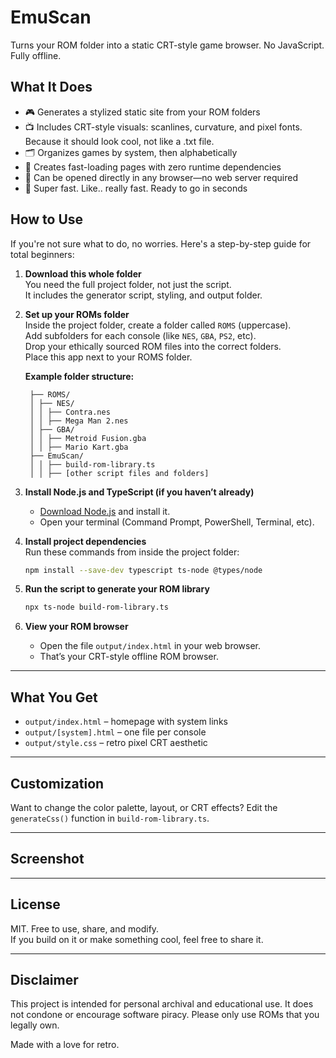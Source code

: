 # EmuScan

Turns your ROM folder into a static CRT-style game browser. No JavaScript. Fully offline.

## What It Does

- 🎮 Generates a stylized static site from your ROM folders  
- 📺 Includes CRT-style visuals: scanlines, curvature, and pixel fonts. Because it should look cool, not like a .txt file.  
- 🗂 Organizes games by system, then alphabetically  
- 🔗 Creates fast-loading pages with zero runtime dependencies  
- 📴 Can be opened directly in any browser—no web server required
- 🚀 Super fast. Like.. really fast. Ready to go in seconds

## How to Use

If you're not sure what to do, no worries. Here's a step-by-step guide for total beginners:

1. **Download this whole folder**  
   You need the full project folder, not just the script.  
   It includes the generator script, styling, and output folder.  

2. **Set up your ROMs folder**  
   Inside the project folder, create a folder called `ROMS` (uppercase).  
   Add subfolders for each console (like `NES`, `GBA`, `PS2`, etc).  
   Drop your ethically sourced ROM files into the correct folders.  
   Place this app next to your ROMS folder.

   **Example folder structure:**
   ```
    ├── ROMS/
    │ ├── NES/
    │ │ ├── Contra.nes
    │ │ ├── Mega Man 2.nes
    │ ├── GBA/
    │ │ ├── Metroid Fusion.gba
    │ │ ├── Mario Kart.gba
    ├── EmuScan/
    │ │ ├── build-rom-library.ts
    │ │ ├── [other script files and folders]
   ```

3. **Install Node.js and TypeScript (if you haven’t already)**  
   - [Download Node.js](https://nodejs.org/) and install it.  
   - Open your terminal (Command Prompt, PowerShell, Terminal, etc).  

4. **Install project dependencies**  
   Run these commands from inside the project folder:
   ```bash
   npm install --save-dev typescript ts-node @types/node
   ```

5. **Run the script to generate your ROM library**
   ```bash
   npx ts-node build-rom-library.ts
   ```

6. **View your ROM browser**  
   - Open the file `output/index.html` in your web browser.  
   - That’s your CRT-style offline ROM browser.

---

## What You Get

- `output/index.html` – homepage with system links  
- `output/[system].html` – one file per console  
- `output/style.css` – retro pixel CRT aesthetic  

---

## Customization

Want to change the color palette, layout, or CRT effects? Edit the `generateCss()` function in `build-rom-library.ts`.

---

## Screenshot

---

## License

MIT. Free to use, share, and modify.  
If you build on it or make something cool, feel free to share it.

---

## Disclaimer

This project is intended for personal archival and educational use.
It does not condone or encourage software piracy. Please only use ROMs that you legally own.

Made with a love for retro.

